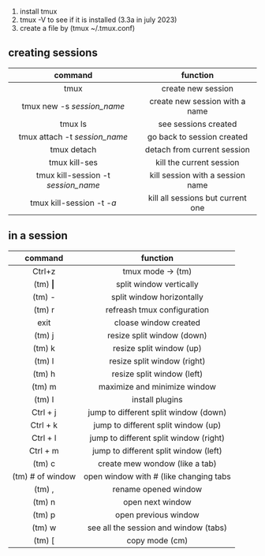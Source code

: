 1) install tmux
2) tmux -V to see if it is installed (3.3a in july 2023)
3) create a file by (tmux ~/.tmux.conf)





## creating sessions

| command | function|
|:----:|:----:|
| tmux |create new session|
| tmux new -s *session_name* |create new session with a name|
| tmux ls | see sessions created|
| tmux attach -t *session_name* | go back to session created|
| tmux detach | detach from current session|
| tmux kill-ses | kill the current session|
| tmux kill-session -t *session_name*| kill session with a session name |
| tmux kill-session -t *-a* | kill all sessions but current one |


## in a session

| command | function|
|:-----------:|:----:|
| Ctrl+z |tmux mode -> (tm)|
|  (tm) **&#124;** |  split window vertically |
|(tm) - | split window horizontally|
|(tm) r | refreash tmux configuration|
| exit | cloase window created|
| (tm) j | resize split window (down)|
| (tm) k | resize split window (up)|
| (tm) l | resize split window (right)|
| (tm) h | resize split window (left)|
| (tm) m | maximize and minimize window|
| (tm) I | install plugins|
| Ctrl + j | jump to different split window (down)|
| Ctrl + k | jump to different split window (up)|
| Ctrl + l | jump to different split window (right)|
| Ctrl + m | jump to different split window (left)|
| (tm) c | create mew wondow (like a tab)|
| (tm) # of window  | open window with # (like changing tabs|
| (tm) , | rename opened window|
| (tm) n | open next window|
| (tm) p | open previous window|
| (tm) w | see all the session and window (tabs)|
| (tm) &#x5B; | copy mode (cm)|

